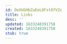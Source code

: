 ```yaml
---
id: DeXUGHbZuEeLOFstO7VZc
title: Links
desc: ''
updated: 1633248391758
created: 1633248391758
stub: true
---
```


